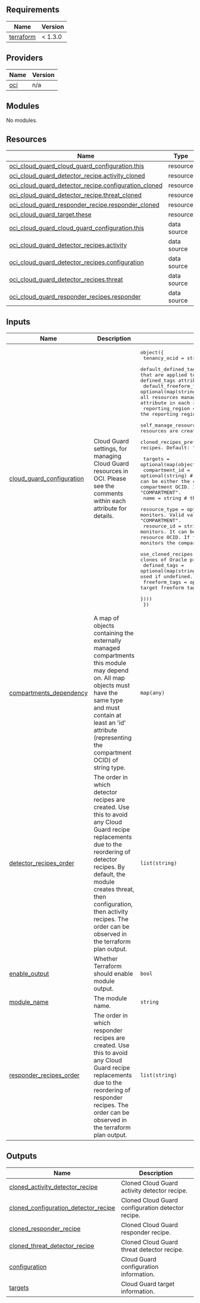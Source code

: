 ## Requirements

| Name | Version |
|------|---------|
| <a name="requirement_terraform"></a> [terraform](#requirement\_terraform) |  < 1.3.0 |

## Providers

| Name | Version |
|------|---------|
| <a name="provider_oci"></a> [oci](#provider\_oci) | n/a |

## Modules

No modules.

## Resources

| Name | Type |
|------|------|
| [oci_cloud_guard_cloud_guard_configuration.this](https://registry.terraform.io/providers/oracle/oci/latest/docs/resources/cloud_guard_cloud_guard_configuration) | resource |
| [oci_cloud_guard_detector_recipe.activity_cloned](https://registry.terraform.io/providers/oracle/oci/latest/docs/resources/cloud_guard_detector_recipe) | resource |
| [oci_cloud_guard_detector_recipe.configuration_cloned](https://registry.terraform.io/providers/oracle/oci/latest/docs/resources/cloud_guard_detector_recipe) | resource |
| [oci_cloud_guard_detector_recipe.threat_cloned](https://registry.terraform.io/providers/oracle/oci/latest/docs/resources/cloud_guard_detector_recipe) | resource |
| [oci_cloud_guard_responder_recipe.responder_cloned](https://registry.terraform.io/providers/oracle/oci/latest/docs/resources/cloud_guard_responder_recipe) | resource |
| [oci_cloud_guard_target.these](https://registry.terraform.io/providers/oracle/oci/latest/docs/resources/cloud_guard_target) | resource |
| [oci_cloud_guard_cloud_guard_configuration.this](https://registry.terraform.io/providers/oracle/oci/latest/docs/data-sources/cloud_guard_cloud_guard_configuration) | data source |
| [oci_cloud_guard_detector_recipes.activity](https://registry.terraform.io/providers/oracle/oci/latest/docs/data-sources/cloud_guard_detector_recipes) | data source |
| [oci_cloud_guard_detector_recipes.configuration](https://registry.terraform.io/providers/oracle/oci/latest/docs/data-sources/cloud_guard_detector_recipes) | data source |
| [oci_cloud_guard_detector_recipes.threat](https://registry.terraform.io/providers/oracle/oci/latest/docs/data-sources/cloud_guard_detector_recipes) | data source |
| [oci_cloud_guard_responder_recipes.responder](https://registry.terraform.io/providers/oracle/oci/latest/docs/data-sources/cloud_guard_responder_recipes) | data source |

## Inputs

| Name | Description | Type | Default | Required |
|------|-------------|------|---------|:--------:|
| <a name="input_cloud_guard_configuration"></a> [cloud\_guard\_configuration](#input\_cloud\_guard\_configuration) | Cloud Guard settings, for managing Cloud Guard resources in OCI. Please see the comments within each attribute for details. | <pre>object({<br>    tenancy_ocid = string # the tenancy OCID.<br>    default_defined_tags = optional(map(string)) # the default defined tags that are applied to all resources managed by this module. Overriden by defined_tags attribute in each resource. <br>    default_freeform_tags = optional(map(string)) # the default freeform tags that are applied to all resources managed by this module. Overriden by freeform_tags attribute in each resource. <br>    reporting_region = optional(string) # the reporting region. Required when enable=true.<br>    self_manage_resources = optional(bool) # whether Oracle managed resources are created by customers. Default: false.<br>    cloned_recipes_prefix = optional(string) # a prefix to add to cloned recipes. Default: "oracle-cloned-".<br>    <br>    targets = optional(map(object({ # the Cloud Guard targets.<br>      compartment_id = optional(string) # the compartment where the Cloud Guard is created. It can be either the compartment OCID or a reference (a key) to the compartment OCID. It defaults to resource_id if resource_type is "COMPARTMENT".<br>      name = string # the Cloud Guard target name.<br>      resource_type = optional(string) # the resource type that Cloud Guard monitors. Valid values: "COMPARTMENT", "FACLOUD". Default: "COMPARTMENT".<br>      resource_id = string # the resource that Cloud Guard monitors. It can be either the resource OCID or a reference (a key) to a resource OCID. If the resource refers to a compartment, then Cloud Guard monitors the compartment and all its subcompartments.<br>      use_cloned_recipes = optional(bool) # whether the target should use clones of Oracle provided recipes. Default: false.<br>      defined_tags = optional(map(string)) # the target defined tags. default_defined_tags is used if undefined.<br>      freeform_tags = optional(map(string)) # the target freeform tags. default_freeform_tags is used if undefined.<br>    })))<br>  })</pre> | `null` | no |
| <a name="input_compartments_dependency"></a> [compartments\_dependency](#input\_compartments\_dependency) | A map of objects containing the externally managed compartments this module may depend on. All map objects must have the same type and must contain at least an 'id' attribute (representing the compartment OCID) of string type. | `map(any)` | `null` | no |
| <a name="input_detector_recipes_order"></a> [detector\_recipes\_order](#input\_detector\_recipes\_order) | The order in which detector recipes are created. Use this to avoid any Cloud Guard recipe replacements due to the reordering of detector recipes. By default, the module creates threat, then configuration, then activity recipes. The order can be observed in the terraform plan output. | `list(string)` | <pre>[<br>  "threat",<br>  "configuration",<br>  "activity"<br>]</pre> | no |
| <a name="input_enable_output"></a> [enable\_output](#input\_enable\_output) | Whether Terraform should enable module output. | `bool` | `true` | no |
| <a name="input_module_name"></a> [module\_name](#input\_module\_name) | The module name. | `string` | `"cloud-guard"` | no |
| <a name="input_responder_recipes_order"></a> [responder\_recipes\_order](#input\_responder\_recipes\_order) | The order in which responder recipes are created. Use this to avoid any Cloud Guard recipe replacements due to the reordering of responder recipes. The order can be observed in the terraform plan output. | `list(string)` | <pre>[<br>  "default"<br>]</pre> | no |

## Outputs

| Name | Description |
|------|-------------|
| <a name="output_cloned_activity_detector_recipe"></a> [cloned\_activity\_detector\_recipe](#output\_cloned\_activity\_detector\_recipe) | Cloned Cloud Guard activity detector recipe. |
| <a name="output_cloned_configuration_detector_recipe"></a> [cloned\_configuration\_detector\_recipe](#output\_cloned\_configuration\_detector\_recipe) | Cloned Cloud Guard configuration detector recipe. |
| <a name="output_cloned_responder_recipe"></a> [cloned\_responder\_recipe](#output\_cloned\_responder\_recipe) | Cloned Cloud Guard responder recipe. |
| <a name="output_cloned_threat_detector_recipe"></a> [cloned\_threat\_detector\_recipe](#output\_cloned\_threat\_detector\_recipe) | Cloned Cloud Guard threat detector recipe. |
| <a name="output_configuration"></a> [configuration](#output\_configuration) | Cloud Guard configuration information. |
| <a name="output_targets"></a> [targets](#output\_targets) | Cloud Guard target information. |
